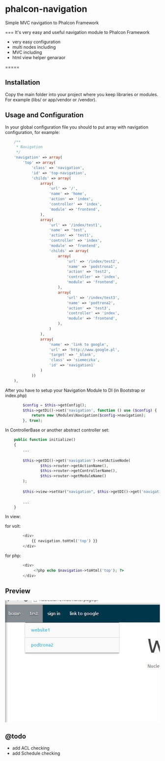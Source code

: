 phalcon-navigation
==================

Simple MVC navigation to Phalcon Framework

===
 It's very easy and useful navigation module to Phalcon Framework 

 - very easy configuration
 - multi nodes including
 - MVC including  
 - html view helper genaraor

=====

## Installation

Copy the main folder into your project where you keep libraries or modules.
For example (libs/ or app/vendor or /vendor). 

## Usage and Configuration

In your global configuration file you should to put array with navigation configuration, for example:

```php
    /**
     * Navigation
     */
    'navigation' => array(
        'top' => array(
            'class' => 'navigation',
            'id' => 'top-navigation',
            'childs' => array(
                array(
                    'url' => '/',
                    'name' => 'home',
                    'action' => 'index',
                    'controller' => 'index',
                    'module' => 'frontend',
                ),
                array(
                    'url' => '/index/test1',
                    'name' => 'test',
                    'action' => 'test1',
                    'controller' => 'index',
                    'module' => 'frontend',
                    'childs' => array(
                        array(
                            'url' => '/index/test2',
                            'name' => 'podstrona1',
                            'action' => 'test2',
                            'controller' => 'index',
                            'module' => 'frontend',
                        ),
                        array(
                            'url' => '/index/test3',
                            'name' => 'podtrona2',
                            'action' => 'test3',
                            'controller' => 'index',
                            'module' => 'frontend',
                        ),
                    )
                ),
                array(
                    'name' => 'link to google',
                    'url' => 'http://www.google.pl',
                    'target' => '_blank',
                    'class' => 'siemeczka',
                    'id' => 'navigation1'
                )
            ))
    ),
```

After you have to setup your Navigation Module to DI (in Bootstrap or index.php)

```php
        $config = $this->getConfig();
        $this->getDi()->set('navigation', function () use ($config) {
            return new \Modules\Navigation($config->navigation);
        }, true);
```

In ControllerBase or another abstract controller set:

```php
    public function initialize()
    {
        ...
        
        $this->getDI()->get('navigation')->setActiveNode(
                $this->router->getActionName(),
                $this->router->getControllerName(),
                $this->router->getModuleName()
        );
        
        $this->view->setVar("navigation", $this->getDI()->get('navigation'));
        
        ...
    }        
```

In view:

for volt: 
```php
        <div>
            {{ navigation.toHtml('top') }}
        </div>
```

for php: 
```php
        <div>
             <?php echo $navigation->toHtml('top'); ?>
        </div>
```

## Preview

![](/preview.jpg)

## @todo

 - add ACL checking
 - add Schedule checking